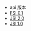   
-  api 版本
  - [FSI 0.1](./docs/fsi/readme.md)
  - [JSI.2.0](./docs/modules/all/模块-direct.md)
  - [JSI.1.0](./docs/modules/all/1.0/模块-router.md)

<ul class="nav-href">
</ul>

<div class="github">
	<a href="//github.com/zk4/x-engine-docs/docs" target="_blank">
	</a>
</div>
